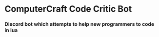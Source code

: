 # ComputerCraft Code Critic Bot

### Discord bot which attempts to help new programmers to code in lua
